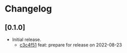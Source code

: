 # Changelog

## \[0.1.0]

-   Initial release.
    -   [c3c4f51](https://github.com/tauri-apps/rust-icns/commit/c3c4f514e2a07a97c37c36c128a0cae4f9abe40e)
        feat: prepare for release on 2022-08-23
